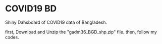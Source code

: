 # COVID19 BD
Shiny Dahsboard of COVID19 data of Bangladesh.

first, Download and Unzip the "gadm36_BGD_shp.zip" file.
then, follow my codes.
